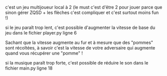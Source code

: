 c'est un jeu multijoueur local à 2 (le must c'est d'être 2 pour jouer parce que sinon gérer ZQSD + les flèches c'est compliquer et c'est surtout moins fun !)

si le jeu paraît trop lent, c'est possible d'augmenter la vitesse de base du jeu dans le fichier player.py ligne 6

Sachant que la vitesse augmente au fur et à mesure que des "pommes" sont récoltées, à savoir c'est la vitesse de votre adversaire qui augmente quand vous récupérer une "pomme" !

si la musique paraît trop forte, c'est possible de réduire le son dans le fichier main.py ligne 18
